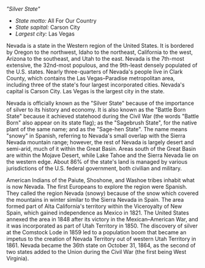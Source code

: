 *"Silver State"*

- *State motto:* All For Our Country<br>
- *State sapital:* Carson City<br>
- *Largest city:* Las Vegas

Nevada is a state in the Western region of the United States. It is bordered by Oregon to the northwest, Idaho to the northeast, California to the west, Arizona to the southeast, and Utah to the east. Nevada is the 7th-most extensive, the 32nd-most populous, and the 9th-least densely populated of the U.S. states. Nearly three-quarters of Nevada's people live in Clark County, which contains the Las Vegas–Paradise metropolitan area, including three of the state's four largest incorporated cities. Nevada's capital is Carson City. Las Vegas is the largest city in the state.

Nevada is officially known as the "Silver State" because of the importance of silver to its history and economy. It is also known as the "Battle Born State" because it achieved statehood during the Civil War (the words "Battle Born" also appear on its state flag); as the "Sagebrush State", for the native plant of the same name; and as the "Sage-hen State". The name means "snowy" in Spanish, referring to Nevada's small overlap with the Sierra Nevada mountain range; however, the rest of Nevada is largely desert and semi-arid, much of it within the Great Basin. Areas south of the Great Basin are within the Mojave Desert, while Lake Tahoe and the Sierra Nevada lie on the western edge. About 86% of the state's land is managed by various jurisdictions of the U.S. federal government, both civilian and military.

American Indians of the Paiute, Shoshone, and Washoe tribes inhabit what is now Nevada. The first Europeans to explore the region were Spanish. They called the region Nevada (snowy) because of the snow which covered the mountains in winter similar to the Sierra Nevada in Spain. The area formed part of Alta California's territory within the Viceroyalty of New Spain, which gained independence as Mexico in 1821. The United States annexed the area in 1848 after its victory in the Mexican–American War, and it was incorporated as part of Utah Territory in 1850. The discovery of silver at the Comstock Lode in 1859 led to a population boom that became an impetus to the creation of Nevada Territory out of western Utah Territory in 1861. Nevada became the 36th state on October 31, 1864, as the second of two states added to the Union during the Civil War (the first being West Virginia).